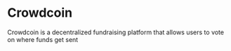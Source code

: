 # Crowdcoin

Crowdcoin is a decentralized fundraising platform that allows users to vote on where funds get sent
